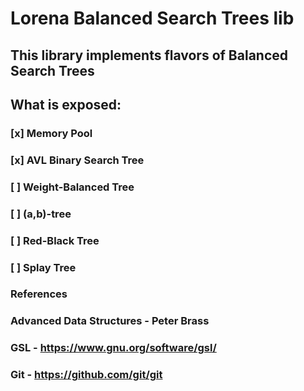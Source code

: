 # Lorena Balanced Search Trees lib

## This library implements flavors of Balanced Search Trees
## What is exposed:

### [x] Memory Pool
### [x] AVL Binary Search Tree
### [ ] Weight-Balanced Tree
### [ ] (a,b)-tree
### [ ] Red-Black Tree
### [ ] Splay Tree

### References
### Advanced Data Structures - Peter Brass
### GSL - https://www.gnu.org/software/gsl/
### Git - https://github.com/git/git

